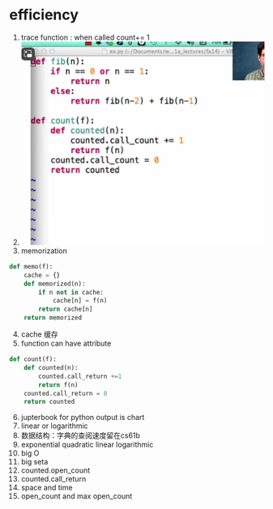 # efficiency

1. trace function : when called count+= 1
2. ![alt text](image-23.png)
3. memorization
``` python
def memo(f):
    cache = {}
    def memorized(n):
        if n not in cache:
            cache[n] = f(n)
        return cache[n]
    return memorized
```
4. cache 缓存
5. function can have attribute
``` python
def count(f):
    def counted(n):
        counted.call_return +=1
        return f(n)
    counted.call_return = 0
    return counted
```
6. jupterbook for python output is chart
7. linear or logarithmic
8. 数据结构：字典的查阅速度留在cs61b
9. exponential quadratic linear logarithmic
10. big O 
11. big seta
12. counted.open_count 
13. counted.call_return
14. space and time
15. open_count and max open_count